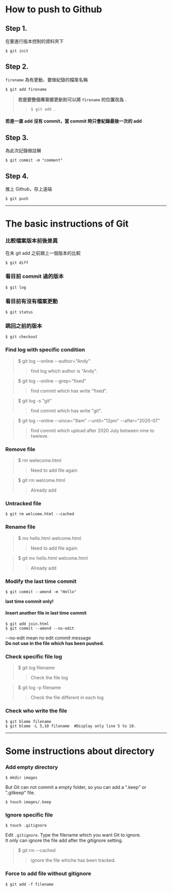 # How to push to Github
## Step 1. 
在要進行版本控制的資料夾下
```shell=
$ git init
```
## Step 2. 
`firename` 為有更動、要做紀錄的檔案名稱
```shell=
$ git add firename
```
>**若是要整個專案都更新則可以將 `firename` 的位置改為 `.`**
>>```shell=
>>$ git add .
>>```

#### 若是一直 add 沒有 commit，當 commit 時只會紀錄最後一次的 add

## Step 3.
為此次記錄做註解
```shell=
$ git commit -m "comment"
```

## Step 4.
推上 Github，存上遠端
```shell=
$ git push
```

---
# The basic instructions of Git
### 比較檔案版本前後差異  
在未 git add 之前跟上一個版本的比較
```shell=
$ git diff  
```
### 看目前 commit 過的版本  
```shell=
$ git log  
```
### 看目前有沒有檔案更動  
```shell=
$ git status  
```
### 跳回之前的版本
```shell=
$ git checkout
```
### Find log with specific condition
> $ git log --online --author="Andy"  
>> find log which author is "Andy".  

> $ git log --online --grep="fixed"  
>> find commit which has write "fixed".

> $ git log -s "git"
>> find commit which has write "git".

>$ git log --online --since="9am" --until="12pm" --after="2020-07"
>> find commit which upload after 2020 July between nine to tweleve.
### Remove file
> $ rm welecome.html  
>> Need to add file again 

> $ git rm welcome.html  
>> Already add  
### Untracked file
```shell=
$ git rm welcome.html --cached
```
### Rename file
> $ mv hello.html welcome.html
>> Need to add file again

> $ git mv hello.html welcome.html
>> Already add
### Modify the last time commit
```shell=
$ git commit --amend -m "Hello"
```
**last time commit only!**  
#### Insert another file in last time commit
```shell=
$ git add join.html  
$ git commit --amend --no-edit
```
--no-edit mean no edit commit message  
**Do not use in the file which has been pushed.**  
### Check specific file log
> $ git log filename
>> Check the file log

> $ git log -p filename
>> Check the file different in each log  
### Check who write the file
```shell=
$ git blame filename  
$ git blame -L 5,10 filename  #Display only line 5 to 10.
```

---
# Some instructions about directory
### Add empty directory
```shell=
$ mkdir images
```
But Git can not commit a empty folder, so you can add a ".keep" or ".gitkeep" file.
```shell=
$ touch images/.keep
```
### Ignore specific file
```shell=
$ touch .gitignore
```
Edit `.gitignore`. Type the filename which you want Git to ignore.  
It only can ignore the file add after the gitignore setting.  
> $ git rm --cached
>> ignore the file whiche has been tracked.
### Force to add file without gitignore
```shell=
$ git add -f filename
```